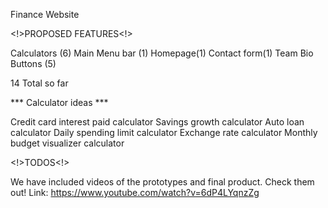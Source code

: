 Finance Website

<!>PROPOSED FEATURES<!>

Calculators (6) Main Menu bar (1) Homepage(1) Contact form(1) Team Bio Buttons (5)

14 Total so far

*** Calculator ideas ***

Credit card interest paid calculator Savings growth calculator Auto loan calculator Daily spending limit calculator Exchange rate calculator Monthly budget visualizer calculator

<!>TODOS<!>

   
We have included videos of the prototypes and final product. Check them out!
Link: https://www.youtube.com/watch?v=6dP4LYqnzZg
